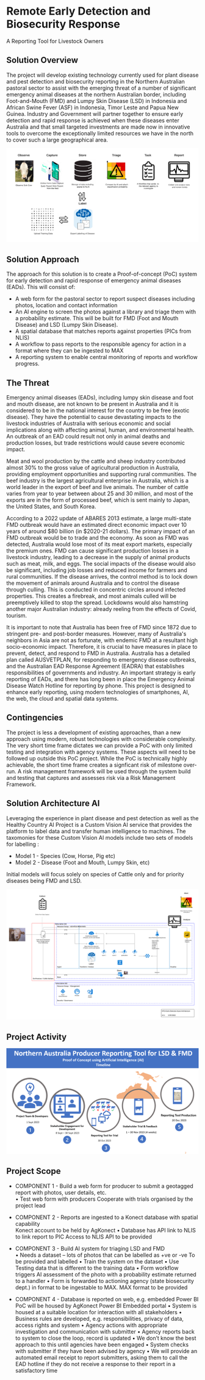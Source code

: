 # Remote Early Detection and Biosecurity Response 

A Reporting Tool for Livestock Owners 

## Solution Overview 

The project will develop existing technology currently used for plant disease and pest detection and biosecurity reporting in the Northern Australian pastoral sector to assist with the emerging threat of a number of significant emergency animal diseases at the northern Australian border, including Foot-and-Mouth (FMD) and Lumpy Skin Disease (LSD) in Indonesia and African Swine Fever (ASF) in Indonesia, Timor Leste and Papua New Guinea. Industry and Government will partner together to ensure early detection and rapid response is achieved when these diseases enter Australia and that small targeted investments are made now in innovative tools to overcome the exceptionally limited resources we have in the north to cover such a large geographical area. 

![Early Warning System](Early%20Warning%20System%20v2.png)

## Solution Approach 
The approach for this solution is to create a Proof-of-concept (PoC) system for early detection and rapid response of emergency animal diseases (EADs). This will consist of: 
* A web form for the pastoral sector to report suspect diseases including photos, location and contact information 
* An AI engine to screen the photos against a library and triage them with a probability estimate. This will be built for FMD (Foot and Mouth Disease) and LSD (Lumpy Skin Disease). 
* A spatial database that matches reports against properties (PICs from NLIS) 
* A workflow to pass reports to the responsible agency for action in a format where they can be ingested to MAX 
* A reporting system to enable central monitoring of reports and workflow progress.

## The Threat

Emergency animal diseases (EADs), including lumpy skin disease and foot and mouth disease, are not known to be present in Australia and it is considered to be in the national interest for the country to be free (exotic disease). They have the potential to cause devastating impacts to the livestock industries of Australia with serious economic and social implications along with affecting animal, human, and environmental health. An outbreak of an EAD could result not only in animal deaths and production losses, but trade restrictions would cause severe economic impact. 

Meat and wool production by the cattle and sheep industry contributed almost 30% to the gross value of agricultural production in Australia, providing employment opportunities and supporting rural communities. The beef industry is the largest agricultural enterprise in Australia, which is a world leader in the export of beef and live animals. The number of cattle varies from year to year between about 25 and 30 million, and most of the exports are in the form of processed beef, which is sent mainly to Japan, the United States, and South Korea. 

According to a 2022 update of ABARES 2013 estimate, a large multi-state FMD outbreak would have an estimated direct economic impact over 10 years of around $80 billion (in $2020-21 dollars). The primary impact of an FMD outbreak would be to trade and the economy. As soon as FMD was detected, Australia would lose most of its meat export markets, especially the premium ones. FMD can cause significant production losses in a livestock industry, leading to a decrease in the supply of animal products such as meat, milk, and eggs. The social impacts of the disease would also be significant, including job losses and reduced income for farmers and rural communities. If the disease arrives, the control method is to lock down the movement of animals around Australia and to control the disease through culling. This is conducted in concentric circles around infected properties. This creates a firebreak, and most animals culled will be preemptively killed to stop the spread. Lockdowns would also hamstring another major Australian industry: already reeling from the effects of Covid, tourism.

It is important to note that Australia has been free of FMD since 1872 due to stringent pre- and post-border measures. However, many of Australia's neighbors in Asia are not as fortunate, with endemic FMD at a resultant high socio-economic impact. Therefore, it is crucial to have measures in place to prevent, detect, and respond to FMD in Australia. Australia has a detailed plan called AUSVETPLAN, for responding to emergency disease outbreaks, and the Australian EAD Response Agreement (EADRA) that establishes responsibilities of governments and industry. An important strategy is early reporting of EADs, and there has long been in place the Emergency Animal Disease Watch Hotline for reporting by phone. This project is designed to enhance early reporting, using modern technologies of smartphones, AI, the web, the cloud and spatial data systems.

## Contingencies
The project is less a development of existing approaches, than a new approach using modern, robust technologies with considerable complexity. The very short time frame dictates we can provide a PoC with only limited testing and integration with agency systems. These aspects will need to be followed up outside this PoC project. While the PoC is technically highly achievable, the short time frame creates a signficant risk of milestone over-run. A risk management framework will be used through the system build and testing that captures and assesses risk via a Risk Management Framework. 

## Solution Architecture AI

Leveraging the experience in plant disease and pest detection as well as the Healthy Country AI Project is a Custom Vision AI service that provides the platform to label data and transfer human intelligence to machines.  The taxomonies for these Custom Vision AI models include two sets of models for labelling :
* Model 1 - Species (Cow, Horse, Pig etc)
* Model 2 - Disease (Foot and Mouth, Lumpy Skin, etc)  

Initial models will focus solely on species of Cattle only and for priority diseases being FMD and LSD.

![Early Warning System AI](Early%20Warning%20System%20AI.png)

## Project Activity

![Project Activity](Project%20Activity.png)

## Project Scope 
 
* COMPONENT 1 - Build a web form for producer to submit a geotagged report with photos, user details, etc.  
• Test web form with producers 
Cooperate with trials organised by the project lead 

* COMPONENT 2 - Reports are ingested to a Konect database with spatial capability  
Konect account to be held by AgKonect 
• Database has API link to NLIS to link report to PIC 
Access to NLIS API to be provided
 
* COMPONENT 3 - Build AI system for triaging LSD and FMD  
• Needs a dataset – lots of photos that can be labelled as +ve or -ve 
 To be provided and labelled 
• Train the system on the dataset
• Use Testing data that is different to the training data
• Form workflow triggers AI assessment of the photo with a probability estimate returned to a handler 
• Form is forwarded to actioning agency (state biosecurity dept.) in format to be ingestable to MAX.  MAX format to be provided 

* COMPONENT 4 - Database is reported on web, e.g. embedded Power BI 
PoC will be housed by AgKonect Power BI Embedded portal 
• System is housed at a suitable location for interaction with all stakeholders 
• Business rules are developed, e.g. responsibilities, privacy of data, access rights and system 
• Agency actions with appropriate investigation and communication with submitter 
• Agency reports back to system to close the loop, record is updated
• We don’t know the best approach to this until agencies have been engaged 
• System checks with submitter if they have been advised by agency
• We will provide an automated email receipt to report submitters, asking them to call the EAD hotline if they do not receive a response to their report in a satisfactory time 
 
